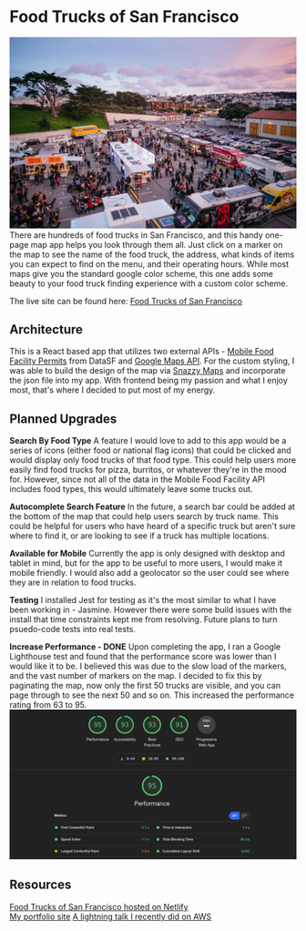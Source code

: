 # Food Trucks of San Francisco
![image of food trucks in San Francisco, image credit Thrillist](Images/sffoodtrucks.jpeg)
There are hundreds of food trucks in San Francisco, and this handy one-page map app helps you look through them all. Just click on a marker on the map to see the name of the food truck, the address, what kinds of items you can expect to find on the menu, and their operating hours. While most maps give you the standard google color scheme, this one adds some beauty to your food truck finding experience with a custom color scheme.

The live site can be found here: [Food Trucks of San Francisco](https://quizzical-spence-9f3205.netlify.app/)

## Architecture
This is a React based app that utilizes two external APIs - [Mobile Food Facility Permits](https://data.sfgov.org/Economy-and-Community/Mobile-Food-Facility-Permit/rqzj-sfat) from DataSF and [Google Maps API](https://cloud.google.com/maps-platform/). For the custom styling, I was able to build the design of the map via [Snazzy Maps](https://snazzymaps.com/) and incorporate the json file into my app. With frontend being my passion and what I enjoy most, that's where I decided to put most of my energy.

## Planned Upgrades
**Search By Food Type**
A feature I would love to add to this app would be a series of icons (either food or national flag icons) that could be clicked and would display only food trucks of that food type. This could help users more easily find food trucks for pizza, burritos, or whatever they're in the mood for. However, since not all of the data in the Mobile Food Facility API includes food types, this would ultimately leave some trucks out.

**Autocomplete Search Feature**
In the future, a search bar could be added at the bottom of the map that could help users search by truck name. This could be helpful for users who have heard of a specific truck but aren't sure where to find it, or are looking to see if a truck has multiple locations.

**Available for Mobile**
Currently the app is only designed with desktop and tablet in mind, but for the app to be useful to more users, I would make it mobile friendly. I would also add a geolocator so the user could see where they are in relation to food trucks.

**Testing**
I installed Jest for testing as it's the most similar to what I have been working in - Jasmine. However there were some build issues with the install that time constraints kept me from resolving. Future plans to turn psuedo-code tests into real tests.

**Increase Performance - DONE**
Upon completing the app, I ran a Google Lighthouse test and found that the performance score was lower than I would like it to be. I believed this was due to the slow load of the markers, and the vast number of markers on the map. I decided to fix this by paginating the map, now only the first 50 trucks are visible, and you can page through to see the next 50 and so on. This increased the performance rating from 63 to 95.
![Screengrab of Lighthouse performance test. Performance rating: 95, Accessibility rating: 93, Best Practices: 93, SEO: 91](Images/lighthouse.png)

## Resources
[Food Trucks of San Francisco hosted on Netlify](https://quizzical-spence-9f3205.netlify.app/)  
[My portfolio site](https://caitlyngreffly.com/)
[A lightning talk I recently did on AWS](https://youtu.be/Xul4dWFMZm0?t=1417)  
